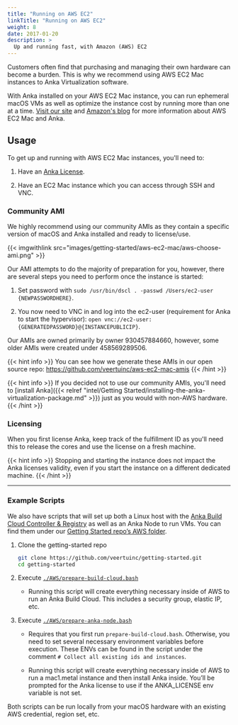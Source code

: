 ```yaml
---
title: "Running on AWS EC2"
linkTitle: "Running on AWS EC2"
weight: 8
date: 2017-01-20
description: >
  Up and running fast, with Amazon (AWS) EC2
---
```


Customers often find that purchasing and managing their own hardware can become a burden. This is why we recommend using AWS EC2 Mac instances to Anka Virtualization software.

With Anka installed on your AWS EC2 Mac instance, you can run ephemeral macOS VMs as well as optimize the instance cost by running more than one at a time. [Visit our site](https://veertu.com/aws-ec2-mac/) and [Amazon's blog](https://aws.amazon.com/blogs/compute/getting-started-with-anka-on-ec2-mac-instances/) for more information about AWS EC2 Mac and Anka.

## Usage

To get up and running with AWS EC2 Mac instances, you'll need to:

1. Have an [Anka License](https://veertu.com/anka-build-trial/).

2. Have an EC2 Mac instance which you can access through SSH and VNC.

### Community AMI

We highly recommend using our community AMIs as they contain a specific version of macOS and Anka installed and ready to license/use.

{{< imgwithlink src="images/getting-started/aws-ec2-mac/aws-choose-ami.png" >}}<br />

Our AMI attempts to do the majority of preparation for you, however, there are several steps you need to perform once the instance is started:

1. Set password with `sudo /usr/bin/dscl . -passwd /Users/ec2-user {NEWPASSWORDHERE}`.

2. You now need to VNC in and log into the ec2-user (requirement for Anka to start the hypervisor): `open vnc://ec2-user:{GENERATEDPASSWORD}@{INSTANCEPUBLICIP}`.

Our AMIs are owned primarily by owner 930457884660, however, some older AMIs were created under 458569289506.

{{< hint info >}}
You can see how we generate these AMIs in our open source repo: https://github.com/veertuinc/aws-ec2-mac-amis
{{< /hint >}}

{{< hint info >}}
If you decided not to use our community AMIs, you'll need to [install Anka]({{< relref "intel/Getting Started/installing-the-anka-virtualization-package.md" >}}) just as you would with non-AWS hardware.
{{< /hint >}}

### Licensing

When you first license Anka, keep track of the fulfillment ID as you'll need this to release the cores and use the license on a fresh machine.

{{< hint info >}}
Stopping and starting the instance does not impact the Anka licenses validity, even if you start the instance on a different dedicated machine.
{{< /hint >}}

---

### Example Scripts

We also have scripts that will set up both a Linux host with the [Anka Build Cloud Controller & Registry](https://veertu.com/anka-build/) as well as an Anka Node to run VMs. You can find them under our [Getting Started repo’s AWS folder](https://github.com/veertuinc/getting-started#aws-aws).

1. Clone the getting-started repo
    ```bash
    git clone https://github.com/veertuinc/getting-started.git
    cd getting-started
    ```

2. Execute [`./AWS/prepare-build-cloud.bash`](https://github.com/veertuinc/getting-started/blob/master/AWS/prepare-build-cloud.bash)
    - Running this script will create everything necessary inside of AWS to run an Anka Build Cloud. This includes a security group, elastic IP, etc.

3. Execute [`./AWS/prepare-anka-node.bash`](https://github.com/veertuinc/getting-started/blob/master/AWS/prepare-anka-node.bash)

    - Requires that you first run `prepare-build-cloud.bash`. Otherwise, you need to set several necessary environment variables before execution. These ENVs can be found in the script under the comment `# Collect all existing ids and instances`.

    - Running this script will create everything necessary inside of AWS to run a mac1.metal instance and then install Anka inside. You’ll be prompted for the Anka license to use if the ANKA_LICENSE env variable is not set.

Both scripts can be run locally from your macOS hardware with an existing AWS credential, region set, etc.
